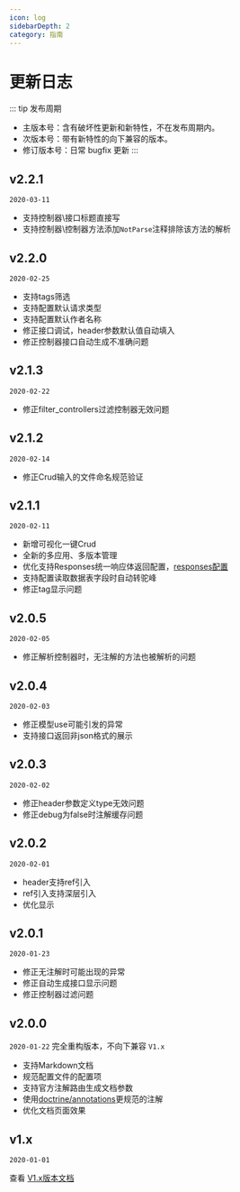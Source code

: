 ```yaml
---
icon: log
sidebarDepth: 2
category: 指南
---
```


# 更新日志

::: tip 发布周期
- 主版本号：含有破坏性更新和新特性，不在发布周期内。
- 次版本号：带有新特性的向下兼容的版本。
- 修订版本号：日常 bugfix 更新
:::


## v2.2.1
`2020-03-11`

- 支持控制器\接口标题直接写
- 支持控制器\控制器方法添加`NotParse`注释排除该方法的解析


## v2.2.0
`2020-02-25`

- 支持tags筛选
- 支持配置默认请求类型
- 支持配置默认作者名称
- 修正接口调试，header参数默认值自动填入
- 修正控制器接口自动生成不准确问题


## v2.1.3
`2020-02-22`

- 修正filter_controllers过滤控制器无效问题

## v2.1.2
`2020-02-14`

- 修正Crud输入的文件命名规范验证



## v2.1.1
`2020-02-11`

- 新增可视化一键Crud
- 全新的多应用、多版本管理
- 优化支持Responses统一响应体返回配置，[responses配置](/v2/config/#responses)
- 支持配置读取数据表字段时自动转驼峰
- 修正tag显示问题


## v2.0.5
`2020-02-05`

- 修正解析控制器时，无注解的方法也被解析的问题

## v2.0.4
`2020-02-03`

- 修正模型use可能引发的异常
- 支持接口返回非json格式的展示

## v2.0.3
`2020-02-02`

- 修正header参数定义type无效问题
- 修正debug为false时注解缓存问题
## v2.0.2
`2020-02-01`

- header支持ref引入
- ref引入支持深层引入
- 优化显示

## v2.0.1
`2020-01-23`

- 修正无注解时可能出现的异常
- 修正自动生成接口显示问题
- 修正控制器过滤问题

## v2.0.0
`2020-01-22`
完全重构版本，不向下兼容 `V1.x`

- 支持Markdown文档
- 规范配置文件的配置项
- 支持官方注解路由生成文档参数
- 使用[doctrine/annotations](https://github.com/doctrine/annotations)更规范的注解
- 优化文档页面效果

## v1.x
`2020-01-01`

查看 [V1.x版本文档](/v1/)




